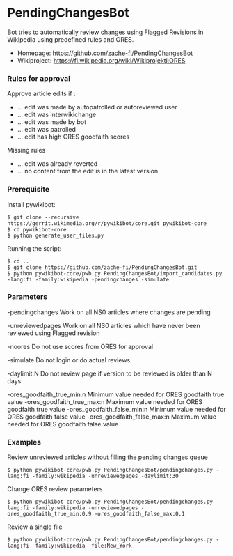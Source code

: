 # PendingChangesBot
Bot tries to automatically review changes using Flagged Revisions in Wikipedia using predefined rules and ORES. 

* Homepage: https://github.com/zache-fi/PendingChangesBot
* Wikiproject: https://fi.wikipedia.org/wiki/Wikiprojekti:ORES

### Rules for approval

Approve article edits if :
* ... edit was made by autopatrolled or autoreviewed user
* ... edit was interwikichange
* ... edit was made by bot
* ... edit was patrolled
* ... edit has high ORES goodfaith scores

Missing rules
* ... edit was already reverted
* ... no content from the edit is in the latest version

### Prerequisite

Install pywikibot:
```
$ git clone --recursive https://gerrit.wikimedia.org/r/pywikibot/core.git pywikibot-core
$ cd pywikibot-core
$ python generate_user_files.py
```

Running the script:
```
$ cd ..
$ git clone https://github.com/zache-fi/PendingChangesBot.git
$ python pywikibot-core/pwb.py PendingChangesBot/import_candidates.py -lang:fi -family:wikipedia -pendingchanges -simulate
```
### Parameters
-pendingchanges   Work on all NS0 articles where changes are pending

-unreviewedpages  Work on all NS0 articles which have never been reviewed using 
                  Flagged revision

-noores           Do not use scores from ORES for approval

-simulate         Do not login or do actual reviews

-daylimit:N       Do not review page if version to be reviewed is older than N days

-ores_goodfaith_true_min:n     Minimum value needed for ORES goodfaith true value
-ores_goodfaith_true_max:n     Maximum value needed for ORES goodfaith true value
-ores_goodfaith_false_min:n    Minimum value needed for ORES goodfaith false value
-ores_goodfaith_false_max:n    Maximum value needed for ORES goodfaith false value

### Examples

Review unreviewed articles without filling the pending changes queue
```
$ python pywikibot-core/pwb.py PendingChangesBot/pendingchanges.py -lang:fi -family:wikipedia -unreviewedpages -daylimit:30
```
Change ORES review parameters
```
$ python pywikibot-core/pwb.py PendingChangesBot/pendingchanges.py -lang:fi -family:wikipedia -unreviewedpages -ores_goodfaith_true_min:0.9 -ores_goodfaith_false_max:0.1
```
Review a single file
```
$ python pywikibot-core/pwb.py PendingChangesBot/pendingchanges.py -lang:fi -family:wikipedia -file:New_York
```
